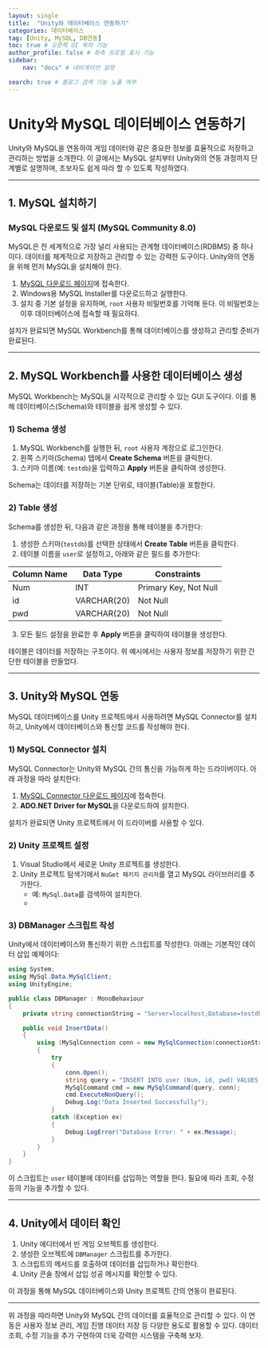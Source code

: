 ```yaml
---
layout: single
title:  "Unity와 데이터베이스 연동하기"
categories: 데이터베이스
tag: [Unity, MySQL, DB연동]
toc: true # 오른쪽 UI 목차 기능
author_profile: false # 좌측 프로필 표시 기능
sidebar:
    nav: "docs" # 네비게이션 설정

search: true # 블로그 검색 기능 노출 여부
---
```


# Unity와 MySQL 데이터베이스 연동하기

Unity와 MySQL을 연동하여 게임 데이터와 같은 중요한 정보를 효율적으로 저장하고 관리하는 방법을 소개한다. 이 글에서는 MySQL 설치부터 Unity와의 연동 과정까지 단계별로 설명하며, 초보자도 쉽게 따라 할 수 있도록 작성하였다.



---

## 1. MySQL 설치하기



### MySQL 다운로드 및 설치 (MySQL Community 8.0)

MySQL은 전 세계적으로 가장 널리 사용되는 관계형 데이터베이스(RDBMS) 중 하나이다. 데이터를 체계적으로 저장하고 관리할 수 있는 강력한 도구이다. Unity와의 연동을 위해 먼저 MySQL을 설치해야 한다.

1. [MySQL 다운로드 페이지](http://dev.mysql.com/downloads/windows/installer/)에 접속한다.
2. Windows용 MySQL Installer를 다운로드하고 실행한다.
3. 설치 중 기본 설정을 유지하며, `root` 사용자 비밀번호를 기억해 둔다. 이 비밀번호는 이후 데이터베이스에 접속할 때 필요하다.

설치가 완료되면 MySQL Workbench를 통해 데이터베이스를 생성하고 관리할 준비가 완료된다.



---

## 2. MySQL Workbench를 사용한 데이터베이스 생성

MySQL Workbench는 MySQL을 시각적으로 관리할 수 있는 GUI 도구이다. 이를 통해 데이터베이스(Schema)와 테이블을 쉽게 생성할 수 있다.



### 1) Schema 생성

1. MySQL Workbench를 실행한 뒤, `root` 사용자 계정으로 로그인한다.
2. 왼쪽 스키마(Schema) 탭에서 **Create Schema** 버튼을 클릭한다.
3. 스키마 이름(예: `testdb`)을 입력하고 **Apply** 버튼을 클릭하여 생성한다.

Schema는 데이터를 저장하는 기본 단위로, 테이블(Table)을 포함한다.



### 2) Table 생성

Schema를 생성한 뒤, 다음과 같은 과정을 통해 테이블을 추가한다:

1. 생성한 스키마(`testdb`)를 선택한 상태에서 **Create Table** 버튼을 클릭한다.
2. 테이블 이름을 `user`로 설정하고, 아래와 같은 필드를 추가한다:

| Column Name | Data Type     | Constraints            |
|-------------|---------------|------------------------|
| Num         | INT           | Primary Key, Not Null |
| id          | VARCHAR(20)   | Not Null              |
| pwd         | VARCHAR(20)   | Not Null              |

3. 모든 필드 설정을 완료한 후 **Apply** 버튼을 클릭하여 테이블을 생성한다.

테이블은 데이터를 저장하는 구조이다. 위 예시에서는 사용자 정보를 저장하기 위한 간단한 테이블을 만들었다.



---



## 3. Unity와 MySQL 연동

MySQL 데이터베이스를 Unity 프로젝트에서 사용하려면 MySQL Connector를 설치하고, Unity에서 데이터베이스와 통신할 코드를 작성해야 한다.



### 1) MySQL Connector 설치

MySQL Connector는 Unity와 MySQL 간의 통신을 가능하게 하는 드라이버이다. 아래 과정을 따라 설치한다:

1. [MySQL Connector 다운로드 페이지](https://dev.mysql.com/downloads/connector/net/)에 접속한다.
2. **ADO.NET Driver for MySQL**을 다운로드하여 설치한다.

설치가 완료되면 Unity 프로젝트에서 이 드라이버를 사용할 수 있다.



### 2) Unity 프로젝트 설정

1. Visual Studio에서 새로운 Unity 프로젝트를 생성한다.
2. Unity 프로젝트 탐색기에서 `NuGet 패키지 관리자`를 열고 MySQL 라이브러리를 추가한다.
   - 예: `MySql.Data`를 검색하여 설치한다.
   - 

### 3) DBManager 스크립트 작성

Unity에서 데이터베이스와 통신하기 위한 스크립트를 작성한다. 아래는 기본적인 데이터 삽입 예제이다:

```csharp
using System;
using MySql.Data.MySqlClient;
using UnityEngine;

public class DBManager : MonoBehaviour
{
    private string connectionString = "Server=localhost;Database=testdb;User=root;Password=0000;";

    public void InsertData()
    {
        using (MySqlConnection conn = new MySqlConnection(connectionString))
        {
            try
            {
                conn.Open();
                string query = "INSERT INTO user (Num, id, pwd) VALUES (1, 'test', '0000');";
                MySqlCommand cmd = new MySqlCommand(query, conn);
                cmd.ExecuteNonQuery();
                Debug.Log("Data Inserted Successfully");
            }
            catch (Exception ex)
            {
                Debug.LogError("Database Error: " + ex.Message);
            }
        }
    }
}
```

이 스크립트는 `user` 테이블에 데이터를 삽입하는 역할을 한다. 필요에 따라 조회, 수정 등의 기능을 추가할 수 있다.



---

## 4. Unity에서 데이터 확인



1. Unity 에디터에서 빈 게임 오브젝트를 생성한다.
2. 생성한 오브젝트에 `DBManager` 스크립트를 추가한다.
3. 스크립트의 메서드를 호출하여 데이터를 삽입하거나 확인한다.
4. Unity 콘솔 창에서 삽입 성공 메시지를 확인할 수 있다.

이 과정을 통해 MySQL 데이터베이스와 Unity 프로젝트 간의 연동이 완료된다.



---



위 과정을 따라하면 Unity와 MySQL 간의 데이터를 효율적으로 관리할 수 있다. 이 연동은 사용자 정보 관리, 게임 진행 데이터 저장 등 다양한 용도로 활용할 수 있다. 데이터 조회, 수정 기능을 추가 구현하여 더욱 강력한 시스템을 구축해 보자.
